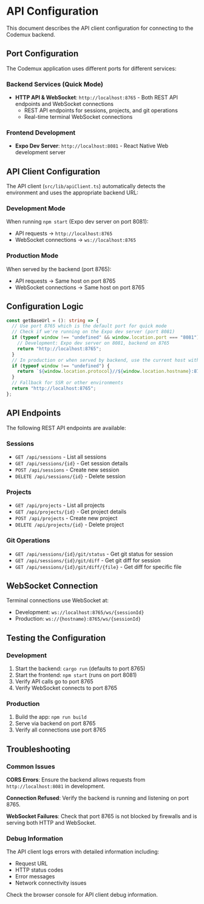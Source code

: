# API Configuration

This document describes the API client configuration for connecting to the Codemux backend.

## Port Configuration

The Codemux application uses different ports for different services:

### Backend Services (Quick Mode)
- **HTTP API & WebSocket**: `http://localhost:8765` - Both REST API endpoints and WebSocket connections
  - REST API endpoints for sessions, projects, and git operations
  - Real-time terminal WebSocket connections

### Frontend Development
- **Expo Dev Server**: `http://localhost:8081` - React Native Web development server

## API Client Configuration

The API client (`src/lib/apiClient.ts`) automatically detects the environment and uses the appropriate backend URL:

### Development Mode
When running `npm start` (Expo dev server on port 8081):
- API requests → `http://localhost:8765`
- WebSocket connections → `ws://localhost:8765`

### Production Mode  
When served by the backend (port 8765):
- API requests → Same host on port 8765
- WebSocket connections → Same host on port 8765

## Configuration Logic

```typescript
const getBaseUrl = (): string => {
  // Use port 8765 which is the default port for quick mode
  // Check if we're running on the Expo dev server (port 8081)
  if (typeof window !== "undefined" && window.location.port === "8081") {
    // Development: Expo dev server on 8081, backend on 8765
    return "http://localhost:8765";
  }
  // In production or when served by backend, use the current host with port 8765
  if (typeof window !== "undefined") {
    return `${window.location.protocol}//${window.location.hostname}:8765`;
  }
  // Fallback for SSR or other environments
  return "http://localhost:8765";
};
```

## API Endpoints

The following REST API endpoints are available:

### Sessions
- `GET /api/sessions` - List all sessions
- `GET /api/sessions/{id}` - Get session details
- `POST /api/sessions` - Create new session
- `DELETE /api/sessions/{id}` - Delete session

### Projects  
- `GET /api/projects` - List all projects
- `GET /api/projects/{id}` - Get project details
- `POST /api/projects` - Create new project
- `DELETE /api/projects/{id}` - Delete project

### Git Operations
- `GET /api/sessions/{id}/git/status` - Get git status for session
- `GET /api/sessions/{id}/git/diff` - Get git diff for session
- `GET /api/sessions/{id}/git/diff/{file}` - Get diff for specific file

## WebSocket Connection

Terminal connections use WebSocket at:
- Development: `ws://localhost:8765/ws/{sessionId}`
- Production: `ws://{hostname}:8765/ws/{sessionId}`

## Testing the Configuration

### Development
1. Start the backend: `cargo run` (defaults to port 8765)
2. Start the frontend: `npm start` (runs on port 8081)
3. Verify API calls go to port 8765
4. Verify WebSocket connects to port 8765

### Production
1. Build the app: `npm run build`
2. Serve via backend on port 8765
3. Verify all connections use port 8765

## Troubleshooting

### Common Issues

**CORS Errors**: Ensure the backend allows requests from `http://localhost:8081` in development.

**Connection Refused**: Verify the backend is running and listening on port 8765.

**WebSocket Failures**: Check that port 8765 is not blocked by firewalls and is serving both HTTP and WebSocket.

### Debug Information

The API client logs errors with detailed information including:
- Request URL
- HTTP status codes  
- Error messages
- Network connectivity issues

Check the browser console for API client debug information.